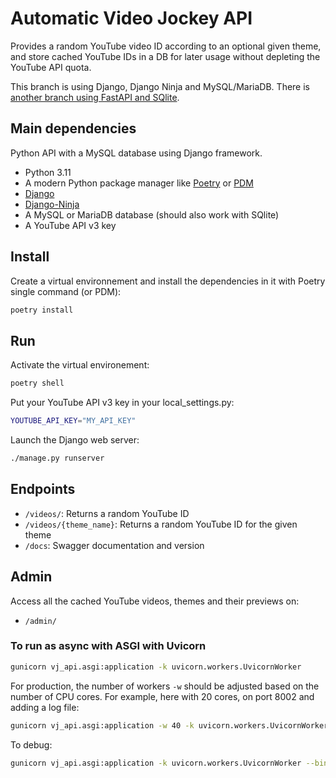 # Automatic Video Jockey API

Provides a random YouTube video ID according to an optional given theme, and store cached YouTube IDs in a DB for later usage without depleting the YouTube API quota.

This branch is using Django, Django Ninja and MySQL/MariaDB. There is [another branch using FastAPI and SQlite](https://github.com/bolinocroustibat/vj-api/tree/fastapi).


## Main dependencies

Python API with a MySQL database using Django framework.

- Python 3.11
- A modern Python package manager like [Poetry](https://python-poetry.org/) or [PDM](https://pdm.fming.dev/)
- [Django](https://www.djangoproject.com/)
- [Django-Ninja](https://django-ninja.rest-framework.com/)
- A MySQL or MariaDB database (should also work with SQlite)
- A YouTube API v3 key


## Install

Create a virtual environnement and install the dependencies in it with Poetry single command (or PDM):
```sh
poetry install
```

## Run 

Activate the virtual environement:
```sh
poetry shell
```

Put your YouTube API v3 key in your local_settings.py:
```sh
YOUTUBE_API_KEY="MY_API_KEY"
```

Launch the Django web server:
```sh
./manage.py runserver
```

## Endpoints

- `/videos/`: Returns a random YouTube ID
- `/videos/{theme_name}`: Returns a random YouTube ID for the given theme
- `/docs`: Swagger documentation and version


## Admin

Access all the cached YouTube videos, themes and their previews on:
- `/admin/`


### To run as async with ASGI with Uvicorn

```sh
gunicorn vj_api.asgi:application -k uvicorn.workers.UvicornWorker
```

For production, the number of workers `-w` should be adjusted based on the number of CPU cores.
For example, here with 20 cores, on port 8002 and adding a log file:
```sh
gunicorn vj_api.asgi:application -w 40 -k uvicorn.workers.UvicornWorker --bind "0.0.0.0:8002"
```

To debug:
```sh
gunicorn vj_api.asgi:application -k uvicorn.workers.UvicornWorker --bind "0.0.0.0:8002" --log-level debug
```
